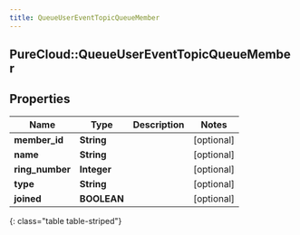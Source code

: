 ```yaml
---
title: QueueUserEventTopicQueueMember
---
```

## PureCloud::QueueUserEventTopicQueueMember

## Properties

|Name | Type | Description | Notes|
|------------ | ------------- | ------------- | -------------|
| **member_id** | **String** |  | [optional] |
| **name** | **String** |  | [optional] |
| **ring_number** | **Integer** |  | [optional] |
| **type** | **String** |  | [optional] |
| **joined** | **BOOLEAN** |  | [optional] |
{: class="table table-striped"}


